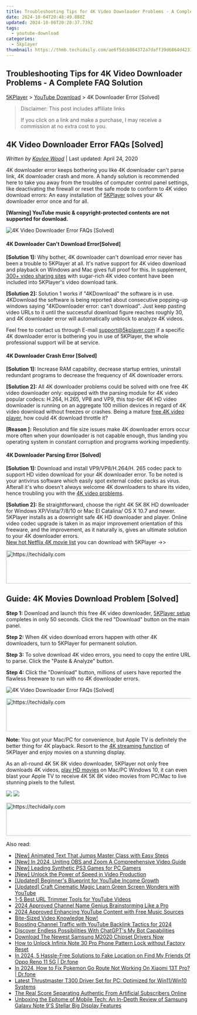```yaml
---
title: Troubleshooting Tips for 4K Video Downloader Problems - A Complete FAQ Solution
date: 2024-10-04T20:48:49.888Z
updated: 2024-10-06T20:28:37.739Z
tags:
  - youtube-download
categories:
  - 5kplayer
thumbnail: https://thmb.techidaily.com/ae6f5dcb864372a7daff39d6864d42313e356ceda57733053c900756165098c8.jpg
---
```


## Troubleshooting Tips for 4K Video Downloader Problems - A Complete FAQ Solution

[5KPlayer](https://tools.techidaily.com/5kplayer/products/) \> [YouTube Download](https://tools.techidaily.com/5kplayer/youtube-download/) \> 4K Downloader Error \[Solved\] 

>  Disclaimer: This post includes affiliate links
>
>  If you click on a link and make a purchase, I may receive a commission at no extra cost to you.
>

## 4K Video Downloader Error FAQs \[Solved\]

 _Written by [Kaylee Wood](https://www.quora.com/profile/Amanda-Hu-21)_ | Last updated: April 24, 2020 

4K downloader error keeps bothering you like 4K downloader can't parse link, 4K downloader crash and more. A handy solution is recommended here to take you away from the troubles of computer control panel settings, like deactivating the firewall or reset the safe mode to conform to 4K video download errors: An easy installation of [5KPlayer](https://tools.techidaily.com/5kplayer/products/) solves your 4K downloader error once and for all.

**\[Warning\] YouTube music & copyright-protected contents are not supported for download.**

![4K Video Downloader Error FAQs [Solved]](https://www.5kplayer.com/youtube-download/img/5kp-4k-downloader-error-yxt-081001.jpg) 

#### **4K Downloader Can't Download Error\[Solved\]**

**\[Solution 1\]:** Why bother, 4K downloader can't download error never has been a trouble to 5KPlayer at all. It's native support for 4K video download and playback on Windows and Mac gives full proof for this. In supplement, [300+ video sharing sites](https://tools.techidaily.com/5kplayer/youtube-download/) with sugar-rich 4K video content have been included into 5KPlayer's video download tank.

**\[Solution 2\]:** Solution 1 works if "4KDownload" the software is in use. 4KDownload the software is being reported about consecutive popping-up windows saying "4KDownloader error: can't download". Just keep pasting video URLs to it until the successful download figure reaches roughly 30, and 4K downloader error will automatically unblock to analyze 4K videos.

Feel free to contact us through E-mail [support@5kplayer.com](https://tools.techidaily.com/5kplayer/youtube-download/) if a specific 4K downloader error is bothering you in use of 5KPlayer, the whole professional support will be at service.

#### **4K Downloader Crash Error \[Solved\]**

**\[Solution 1\]:** Increase RAM capability, decrease startup entries, uninstall redundant programs to decrease the frequency of 4K downloader errors.

**\[Solution 2\]:** All 4K downloader problems could be solved with one free 4K video downloader only: equipped with the parsing module for 4K video popular codecs: H.264, H.265, VP8 and VP9, this top-tier 4K HD video downloader is running on an aggregate 100 million devices in regard of 4K video download without freezes or crashes. Being a mature [free 4K video player](https://tools.techidaily.com/5kplayer/video-music-player/), how could 4K download throttle it?

**\[Reason \]:** Resolution and file size issues make 4K downloader errors occur more often when your downloader is not capable enough, thus landing you operating system in constant corruption and programs working impediently.

#### **4K Downloader Parsing Error \[Solved\]**

**\[Solution 1\]:** Download and install VP9/VP8/H.264/H. 265 codec pack to support HD video download for your 4K downloader error. To be noted is your antivirus software which easily spot external codec packs as virus. Afterall it's who doesn't always welcome 4K downloaders to share its video, hence troubling you with the [4K video problems](https://tools.techidaily.com/5kplayer/youtube-download/).

**\[Solution 2\]:** Be straightforward, choose the right 4K 5K 8K HD downloader for Windows XP/Vista/7/8/10 or Mac El Catalina/ OS X 10.7 and newer. 5KPlayer installs as a downright safe 4K HD downloader and player. Online video codec upgrade is taken in as major improvement orientation of this freeware, and the improvement, as it naturally is, gives an ultimate solution to your 4K downloader errors.  
[New hot Netflix 4K movie list](https://tools.techidaily.com/5kplayer/airplay/) you can download with 5KPlayer ->>

<!-- affiliate ads begin -->
<a href="https://laganoo.pxf.io/c/5597632/1484939/16446" target="_top" id="1484939">
  <img src="//a.impactradius-go.com/display-ad/16446-1484939" border="0" alt="https://techidaily.com" width="728" height="90"/>
</a>
<img height="0" width="0" src="https://laganoo.pxf.io/i/5597632/1484939/16446" style="position:absolute;visibility:hidden;" border="0" />
<!-- affiliate ads end -->

##  Guide: 4K Movies Download Problem \[Solved\]

**Step 1:**  Download and launch this free 4K video downloader, [5KPlayer setup](https://tools.techidaily.com/5kplayer/video-music-player/) completes in only 50 seconds. Click the red "Download" button on the main panel.

**Step 2:** When 4K video download errors happen with other 4K downloaders, turn to 5KPlayer for permanent solution.

**Step 3:** To solve download 4K video errors, you need to copy the entire URL to parse. Click the "Paste & Analyze" button.

**Step 4:** Click the "Download" button, millions of users have reported the flawless freeware to run with no 4K downloader errors.

![4K Video Downloader Error FAQs [Solved]](https://www.5kplayer.com/youtube-download/img/download-captain-america.jpg)

<!-- affiliate ads begin -->
<a href="https://aligracehair.sjv.io/c/5597632/2135375/19272" target="_top" id="2135375">
  <img src="//a.impactradius-go.com/display-ad/19272-2135375" border="0" alt="https://techidaily.com" width="728" height="90"/>
</a>
<img height="0" width="0" src="https://aligracehair.sjv.io/i/5597632/2135375/19272" style="position:absolute;visibility:hidden;" border="0" />
<!-- affiliate ads end -->

**Note:** You got your Mac/PC for convenience, but Apple TV is definitely the better thing for 4K playback. Resort to the [4K streaming function](https://tools.techidaily.com/5kplayer/airplay/) of 5KPlayer and enjoy movies on a stunning display.

As an all-round 4K 5K 8K video downloader, 5KPlayer not only free downloads 4K videos, [play HD movies](https://tools.techidaily.com/5kplayer/video-music-player/) on Mac/PC Windows 10, it can even blast your Apple TV to receive 4K 5K 8K video movies from PC/Mac to live stunning pixels to the fullest.

[![](https://www.5kplayer.com/youtube-download/../button/freedownwhitewin.png)](https://tools.techidaily.com/5kplayer/products/) [![](https://www.5kplayer.com/youtube-download/../button/freedownbackmac.png)](https://tools.techidaily.com/5kplayer/products/)

<!-- affiliate ads begin -->
<a href="https://ephamedtechinc.pxf.io/c/5597632/2136613/26400" target="_top" id="2136613">
  <img src="//a.impactradius-go.com/display-ad/26400-2136613" border="0" alt="https://techidaily.com" width="728" height="90"/>
</a>
<img height="0" width="0" src="https://ephamedtechinc.pxf.io/i/5597632/2136613/26400" style="position:absolute;visibility:hidden;" border="0" />
<!-- affiliate ads end -->

<ins class="adsbygoogle"
     style="display:block"
     data-ad-format="autorelaxed"
     data-ad-client="ca-pub-7571918770474297"
     data-ad-slot="1223367746"></ins>

<ins class="adsbygoogle"
     style="display:block"
     data-ad-client="ca-pub-7571918770474297"
     data-ad-slot="8358498916"
     data-ad-format="auto"
     data-full-width-responsive="true"></ins>

<span class="atpl-alsoreadstyle">Also read:</span>
<div><ul>
<li><a href="https://youtube-video-recordings.techidaily.com/new-animated-text-that-jumps-master-class-with-easy-steps/"><u>[New] Animated Text That Jumps Master Class with Easy Steps</u></a></li>
<li><a href="https://screen-capture.techidaily.com/new-in-2024-uniting-obs-and-zoom-a-compreehensive-video-guide/"><u>[New] In 2024, Uniting OBS and Zoom A Compreehensive Video Guide</u></a></li>
<li><a href="https://desktop-recording.techidaily.com/new-leading-synthetic-ps3-games-for-pc-gamers/"><u>[New] Leading Synthetic PS3 Games for PC Gamers</u></a></li>
<li><a href="https://some-skills.techidaily.com/new-unlock-the-power-of-speed-in-video-production/"><u>[New] Unlock the Power of Speed in Video Production</u></a></li>
<li><a href="https://youtube-video-recordings.techidaily.com/updated-beginners-blueprint-for-youtube-income-growth/"><u>[Updated] Beginner's Blueprint for YouTube Income Growth</u></a></li>
<li><a href="https://youtube-video-recordings.techidaily.com/updated-craft-cinematic-magic-learn-green-screen-wonders-with-youtube/"><u>[Updated] Craft Cinematic Magic Learn Green Screen Wonders with YouTube</u></a></li>
<li><a href="https://youtube-video-recordings.techidaily.com/1-5-best-url-trimmer-tools-for-youtube-videos/"><u>1-5 Best URL Trimmer Tools for YouTube Videos</u></a></li>
<li><a href="https://youtube-video-recordings.techidaily.com/2024-approved-channel-name-genius-brainstorming-like-a-pro/"><u>2024 Approved Channel Name Genius Brainstorming Like a Pro</u></a></li>
<li><a href="https://youtube-video-recordings.techidaily.com/2024-approved-enhancing-youtube-content-with-free-music-sources/"><u>2024 Approved Enhancing YouTube Content with Free Music Sources</u></a></li>
<li><a href="https://youtube-video-recordings.techidaily.com/1716464556262-bite-sized-video-knowledge-now/"><u>Bite-Sized Video Knowledge Now!</u></a></li>
<li><a href="https://youtube-video-recordings.techidaily.com/boosting-channel-traffic-with-youtube-backlink-tactics-for-2024/"><u>Boosting Channel Traffic with YouTube Backlink Tactics for 2024</u></a></li>
<li><a href="https://tech-hub.techidaily.com/discover-endless-possibilities-with-chatgpts-my-bot-capabilities/"><u>Discover Endless Possibilities With ChatGPT's My Bot Capabilities</u></a></li>
<li><a href="https://win-dash.techidaily.com/download-the-newest-samsung-m2020-chipset-drivers-now/"><u>Download The Newest Samsung M2020 Chipset Drivers Now</u></a></li>
<li><a href="https://unlock-android.techidaily.com/how-to-unlock-infinix-note-30-pro-phone-pattern-lock-without-factory-reset-by-drfone-android/"><u>How to Unlock Infinix Note 30 Pro Phone Pattern Lock without Factory Reset</u></a></li>
<li><a href="https://change-location.techidaily.com/in-2024-5-hassle-free-solutions-to-fake-location-on-find-my-friends-of-oppo-reno-11-5g-drfone-by-drfone-virtual-android/"><u>In 2024, 5 Hassle-Free Solutions to Fake Location on Find My Friends Of Oppo Reno 11 5G | Dr.fone</u></a></li>
<li><a href="https://android-pokemon-go.techidaily.com/in-2024-how-to-fix-pokemon-go-route-not-working-on-xiaomi-13t-pro-drfone-by-drfone-virtual-android/"><u>In 2024, How to Fix Pokemon Go Route Not Working On Xiaomi 13T Pro? | Dr.fone</u></a></li>
<li><a href="https://win-amazing.techidaily.com/latest-thrustmaster-t300-driver-set-for-pc-optimized-for-win11win10-systems/"><u>Latest Thrustmaster T300 Driver Set for PC: Optimized for Win11/Win10 Systems</u></a></li>
<li><a href="https://youtube-video-recordings.techidaily.com/the-real-score-separating-authentic-from-artificial-subscribers-online/"><u>The Real Score Separating Authentic From Artificial Subscribers Online</u></a></li>
<li><a href="https://buynow-reviews.techidaily.com/unboxing-the-epitome-of-mobile-tech-an-in-depth-review-of-samsung-galaxy-note-9s-stellar-big-display-features/"><u>Unboxing the Epitome of Mobile Tech: An In-Depth Review of Samsung Galaxy Note 9'S Stellar Big Display Features</u></a></li>
</ul></div>

